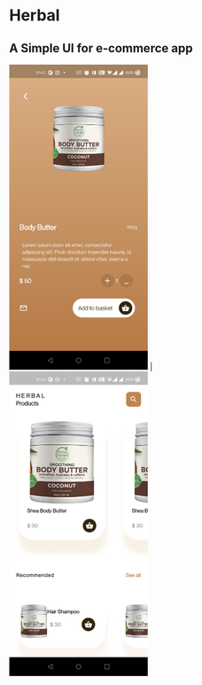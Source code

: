 # Herbal

## A Simple UI for e-commerce app

<img src="/images/ss1[1].jpg" width="250"> |<img src="/images/ss2[1].jpg" width="250">
